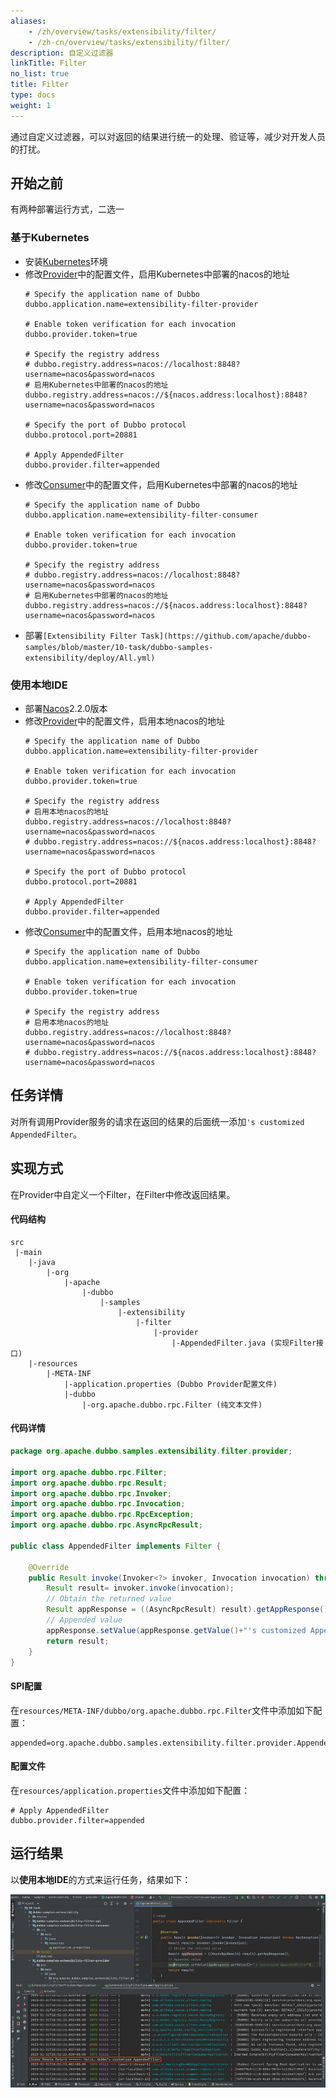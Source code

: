 ```yaml
---
aliases:
    - /zh/overview/tasks/extensibility/filter/
    - /zh-cn/overview/tasks/extensibility/filter/
description: 自定义过滤器
linkTitle: Filter
no_list: true
title: Filter
type: docs
weight: 1
---
```




通过自定义过滤器，可以对返回的结果进行统一的处理、验证等，减少对开发人员的打扰。

## 开始之前

有两种部署运行方式，二选一
### 基于Kubernetes
* 安装[Kubernetes](https://kubernetes.io/docs/tasks/tools/)环境
* 修改[Provider](https://github.com/apache/dubbo-samples/blob/master/10-task/dubbo-samples-extensibility/dubbo-samples-extensibility-filter-provider/src/main/resources/application.properties)中的配置文件，启用Kubernetes中部署的nacos的地址
    ```properties
    # Specify the application name of Dubbo
    dubbo.application.name=extensibility-filter-provider

    # Enable token verification for each invocation
    dubbo.provider.token=true

    # Specify the registry address
    # dubbo.registry.address=nacos://localhost:8848?username=nacos&password=nacos
    # 启用Kubernetes中部署的nacos的地址
    dubbo.registry.address=nacos://${nacos.address:localhost}:8848?username=nacos&password=nacos

    # Specify the port of Dubbo protocol
    dubbo.protocol.port=20881

    # Apply AppendedFilter
    dubbo.provider.filter=appended
    ```
* 修改[Consumer](https://github.com/apache/dubbo-samples/blob/master/10-task/dubbo-samples-extensibility/dubbo-samples-extensibility-filter-consumer/src/main/resources/application.properties)中的配置文件，启用Kubernetes中部署的nacos的地址
    ```properties
    # Specify the application name of Dubbo
    dubbo.application.name=extensibility-filter-consumer

    # Enable token verification for each invocation
    dubbo.provider.token=true

    # Specify the registry address
    # dubbo.registry.address=nacos://localhost:8848?username=nacos&password=nacos
    # 启用Kubernetes中部署的nacos的地址
    dubbo.registry.address=nacos://${nacos.address:localhost}:8848?username=nacos&password=nacos
    ```
* 部署`[Extensibility Filter Task](https://github.com/apache/dubbo-samples/blob/master/10-task/dubbo-samples-extensibility/deploy/All.yml)`

### 使用本地IDE
* 部署[Nacos](https://nacos.io/zh-cn/docs/quick-start.html)2.2.0版本
* 修改[Provider](https://github.com/apache/dubbo-samples/blob/master/10-task/dubbo-samples-extensibility/dubbo-samples-extensibility-filter-provider/src/main/resources/application.properties)中的配置文件，启用本地nacos的地址
    ```properties
    # Specify the application name of Dubbo
    dubbo.application.name=extensibility-filter-provider

    # Enable token verification for each invocation
    dubbo.provider.token=true

    # Specify the registry address
    # 启用本地nacos的地址
    dubbo.registry.address=nacos://localhost:8848?username=nacos&password=nacos
    # dubbo.registry.address=nacos://${nacos.address:localhost}:8848?username=nacos&password=nacos

    # Specify the port of Dubbo protocol
    dubbo.protocol.port=20881

    # Apply AppendedFilter
    dubbo.provider.filter=appended
    ```
* 修改[Consumer](https://github.com/apache/dubbo-samples/blob/master/10-task/dubbo-samples-extensibility/dubbo-samples-extensibility-filter-consumer/src/main/resources/application.properties)中的配置文件，启用本地nacos的地址
    ```properties
    # Specify the application name of Dubbo
    dubbo.application.name=extensibility-filter-consumer

    # Enable token verification for each invocation
    dubbo.provider.token=true

    # Specify the registry address
    # 启用本地nacos的地址
    dubbo.registry.address=nacos://localhost:8848?username=nacos&password=nacos
    # dubbo.registry.address=nacos://${nacos.address:localhost}:8848?username=nacos&password=nacos
    ```

## 任务详情

对所有调用Provider服务的请求在返回的结果的后面统一添加`'s customized AppendedFilter`。

## 实现方式

在Provider中自定义一个Filter，在Filter中修改返回结果。

#### 代码结构
```properties
src
 |-main
    |-java
        |-org
            |-apache
                |-dubbo
                    |-samples
                        |-extensibility
                            |-filter
                                |-provider
                                    |-AppendedFilter.java (实现Filter接口)
    |-resources
        |-META-INF
            |-application.properties (Dubbo Provider配置文件)
            |-dubbo
                |-org.apache.dubbo.rpc.Filter (纯文本文件)
```
#### 代码详情
```java
package org.apache.dubbo.samples.extensibility.filter.provider;

import org.apache.dubbo.rpc.Filter;
import org.apache.dubbo.rpc.Result;
import org.apache.dubbo.rpc.Invoker;
import org.apache.dubbo.rpc.Invocation;
import org.apache.dubbo.rpc.RpcException;
import org.apache.dubbo.rpc.AsyncRpcResult;

public class AppendedFilter implements Filter {

    @Override
    public Result invoke(Invoker<?> invoker, Invocation invocation) throws RpcException {
        Result result= invoker.invoke(invocation);
        // Obtain the returned value
        Result appResponse = ((AsyncRpcResult) result).getAppResponse();
        // Appended value
        appResponse.setValue(appResponse.getValue()+"'s customized AppendedFilter");
        return result;
    }
}
```

#### SPI配置
在`resources/META-INF/dubbo/org.apache.dubbo.rpc.Filter`文件中添加如下配置：
```properties
appended=org.apache.dubbo.samples.extensibility.filter.provider.AppendedFilter
```

#### 配置文件
在`resources/application.properties`文件中添加如下配置：
```properties
# Apply AppendedFilter
dubbo.provider.filter=appended
```

## 运行结果
以**使用本地IDE**的方式来运行任务，结果如下：

![dubbo-samples-extensibility-filter-output.jpg](/imgs/v3/tasks/extensibility/dubbo-samples-extensibility-filter-output.jpg)

